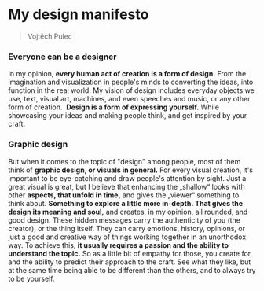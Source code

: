 # My design manifesto
> Vojtěch Pulec

### Everyone can be a designer

In my opinion, **every human act of creation is a form of design.** From the imagination and visualization in people's minds to converting the ideas, into function in the real world. My vision of design includes everyday objects we use, text, visual art, machines, and even speeches and music, or any other form of creation.  **Design is a form of expressing yourself.** While showcasing your ideas and making people think, and get inspired by your craft.

### Graphic design

But when it comes to the topic of "design" among people, most of them think of **graphic design, or visuals in general.** For every visual creation, it's important to be eye-catching and draw people's attention by sight. Just a great visual is great, but I believe that enhancing the „shallow“ looks with other **aspects, that unfold in time,** and gives the „viewer“ something to think about. **Something to explore a little more in-depth. That gives the design its meaning and soul,** and creates, in my opinion, all rounded, and good design. These hidden messages carry the authenticity of you (the creator), or the thing itself. They can carry emotions, history, opinions, or just a good and creative way of things working together in an unorthodox way. To achieve this, **it usually requires a passion and the ability to understand the topic.** So as a little bit of empathy for those, you create for, and the ability to predict their approach to the craft. See what they like, but at the same time being able to be different than the others, and to always try to be yourself.
